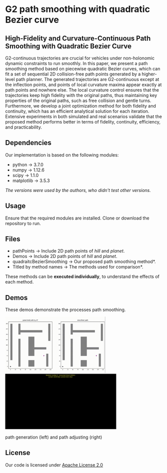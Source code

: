 # G2 path smoothing with quadratic Bezier curve
## High-Fidelity and Curvature-Continuous Path Smoothing with Quadratic Bezier Curve

G2-continuous trajectories are crucial for vehicles under non-holonomic dynamic constraints to run smoothly. In this paper, we present a path smoothing method based on piecewise quadratic Bezier curves, which can fit a set of sequential 2D collision-free path points generated by a higher-level path planner. The generated trajectories are G2-continuous except at the inflection points, and points of local curvature maxima appear exactly at path points and nowhere else. The local curvature control ensures that the trajectories keep high fidelity with the original paths, thus maintaining key properties of the original
paths, such as free collision and gentle turns. Furthermore, we develop a joint optimization method for both fidelity and continuity, which has an efficient analytical solution for each iteration. Extensive experiments in both simulated and real scenarios validate that the proposed method performs better in terms of fidelity, continuity, efficiency, and practicability.

## Dependencies
Our implementation is based on the following modules:
* python $\rightarrow$ 3.7.0
* numpy $\rightarrow$ 1.12.6
* scipy  $\rightarrow$  1.1.0
* matplotlib  $\rightarrow$ 3.5.3

*The versions were used by the authors, who didn't test other versions.*
## Usage
Ensure that the required modules are installed. 
Clone or download the repository to run.

## Files
* pathPoints $\rightarrow$  Include 2D path points of *hill* and *planet*.
* Demos $\rightarrow$ Include 2D path points of *hill* and *planet*.
* quadraitcBezierSmoothing $\rightarrow$ Our proposed path smoothing method*.
* Titled by method names $\rightarrow$ The methods used for comparison*.
    
  
These methods can be **executed individually**, to understand the effects of each method. 

 ## Demos
 These demos demonstrate the processes path smoothing.
 
 <img src="https://github.com/LiuXuSIA/G2PathSmoothing/blob/main/Demos/path%20generation%20and%20smoothing.gif" width="320"/> <img src="https://github.com/LiuXuSIA/G2PathSmoothing/blob/main/Demos/path%20smoothing.gif" width="355"/> 
 
path generation (left) and path adjusting (right)
 
## License
Our code is licensed under [Apache License 2.0](https://github.com/LiuXuSIA/G2PathSmoothing/blob/main/LICENSE) 


